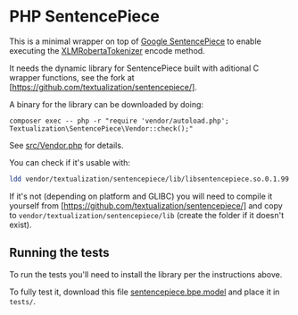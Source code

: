PHP SentencePiece
=================

This is a minimal wrapper on top of [Google
SentencePiece](https://github.com/google/sentencepiece) to enable
executing the [XLMRobertaTokenizer](https://github.com/huggingface/transformers/blob/v4.37.2/src/transformers/models/xlm_roberta/tokenization_xlm_roberta.py#L63) encode method.

It needs the dynamic library for SentencePiece built with aditional C wrapper functions, see the fork at [https://github.com/textualization/sentencepiece/].

A binary for the library can be downloaded by doing:

```
composer exec -- php -r "require 'vendor/autoload.php'; Textualization\SentencePiece\Vendor::check();"
```

See [src/Vendor.php](src/Vendor.php) for details.

You can check if it's usable with:

```bash
ldd vendor/textualization/sentencepiece/lib/libsentencepiece.so.0.1.99
```

If it's not (depending on platform and GLIBC) you will need to compile it yourself from [https://github.com/textualization/sentencepiece/] and copy to `vendor/textualization/sentencepiece/lib` (create the folder if it doesn't exist).

## Running the tests

To run the tests you'll need to install the library per the instructions above.

To fully test it, download this file [sentencepiece.bpe.model](https://huggingface.co/intfloat/multilingual-e5-small/blob/main/sentencepiece.bpe.model) and place it in `tests/`.

